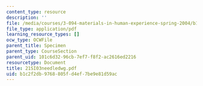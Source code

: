```yaml
---
content_type: resource
description: ''
file: /media/courses/3-094-materials-in-human-experience-spring-2004/b1c2f2db9768805fd4ef7be9e81d59ac_21SI03needledwg.pdf
file_type: application/pdf
learning_resource_types: []
ocw_type: OCWFile
parent_title: Specimen
parent_type: CourseSection
parent_uid: 101c6d32-96cb-7ef7-f8f2-ac2616ed2216
resourcetype: Document
title: 21SI03needledwg.pdf
uid: b1c2f2db-9768-805f-d4ef-7be9e81d59ac
---
```

